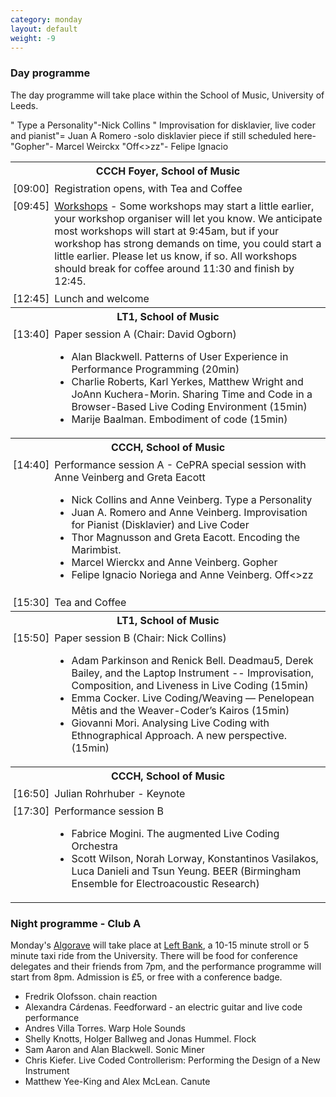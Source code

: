 ```yaml
---
category: monday
layout: default
weight: -9
---
```


<style>
td { 
   vertical-align: top;
   padding: 0.25em 0.25em;
}
</style>

### Day programme

The day programme will take place within the School of Music,
University of Leeds.

<table>
<tr><th colspan="2">CCCH Foyer, School of Music</th></tr>
<tr>
<td>[09:00]</td><td>Registration opens, with Tea and Coffee</td>
</tr>
<tr>
<td>[09:45]</td><td><a href="/workshops.html">Workshops</a> - Some workshops may start a little
  earlier, your workshop organiser will let you know. We anticipate
  most workshops will start at 9:45am, but if your workshop has strong
  demands on time, you could start a little earlier. Please let us
  know, if so. All workshops should break for coffee around 11:30 and
  finish by 12:45.</td>
</tr>
<tr>
<td>[12:45]</td><td>Lunch and welcome</td>
</tr>
<tr><th colspan="2">LT1, School of Music</th></tr>
<tr>
<td>[13:40]</td><td>Paper session A (Chair: David Ogborn)
<ul>
<li>Alan Blackwell. Patterns of User Experience in Performance Programming (20min)</li>
<li>Charlie Roberts, Karl Yerkes, Matthew Wright and JoAnn Kuchera-Morin. Sharing Time and Code in a Browser-Based Live Coding Environment (15min)</li>
<li>Marije Baalman. Embodiment of code (15min)</li>
</ul>
</tr>
<tr>
<th colspan="2">
CCCH, School of Music
</th></tr>

" Type a Personality"-Nick Collins
" Improvisation for disklavier, live coder and pianist"= Juan A Romero
-solo disklavier piece if still scheduled here-
"Gopher"- Marcel Weirckx
"Off<>zz"- Felipe Ignacio

<tr><td>[14:40]</td><td>Performance session A - CePRA special session with Anne Veinberg and Greta Eacott<br />
<ul>
<li>Nick Collins and Anne Veinberg. Type a Personality</li>
<li>Juan A. Romero and Anne Veinberg. Improvisation for Pianist (Disklavier) and Live Coder</li>
<li>Thor Magnusson and Greta Eacott. Encoding the Marimbist.</li>
<li>Marcel Wierckx and Anne Veinberg. Gopher</li>
<li>Felipe Ignacio Noriega and Anne Veinberg. Off&lt;&gt;zz</li>
</ul>
</td>
</tr>
<tr>
<td>[15:30]</td><td>Tea and Coffee</td>
</tr>

<tr><th colspan="2">LT1, School of Music</th></tr>
<tr><td>[15:50]</td><td>Paper session B (Chair: Nick Collins)<br />
<ul>
<li>Adam Parkinson and Renick Bell. Deadmau5, Derek Bailey, and the Laptop Instrument -- Improvisation, Composition, and Liveness in Live Coding (15min)
<li>Emma Cocker. Live Coding/Weaving — Penelopean Mêtis and the Weaver-Coder’s Kairos (15min)
<li>Giovanni Mori. Analysing Live Coding with Ethnographical Approach. A new perspective. (15min)
</ul>
</tr>
<tr><th colspan="2">CCCH, School of Music</th></tr>
<tr>
<td>
[16:50]</td><td>Julian Rohrhuber - Keynote</td>
</tr>
<tr>
<td>[17:30]</td><td>Performance session B<br />
<ul>
<li>Fabrice Mogini. The augmented Live Coding Orchestra</li>
<li>Scott Wilson, Norah Lorway, Konstantinos Vasilakos, Luca Danieli and Tsun Yeung. BEER (Birmingham Ensemble for Electroacoustic Research)</li>
</ul>
</td></tr>
</table>

### Night programme - Club A

Monday's [Algorave](http://algorave.com/) will take place at [Left
Bank](http://leftbankleeds.org.uk/), a 10-15 minute stroll or 5 minute
taxi ride from the University. There will be food for conference
delegates and their friends from 7pm, and the performance programme
will start from 8pm. Admission is £5, or free with a conference badge.

<ul>
<li>
Fredrik Olofsson. chain reaction
</li>
<li>Alexandra Cárdenas. Feedforward - an electric guitar and live code performance</li>
<li>Andres Villa Torres. Warp Hole Sounds</li>
<li>Shelly Knotts, Holger Ballweg and Jonas Hummel. Flock</li>
<li>Sam Aaron and Alan Blackwell. Sonic Miner</li>
<li>Chris Kiefer. Live Coded Controllerism: Performing the Design of a New Instrument
</li>
<li>Matthew Yee-King and Alex McLean. Canute </li>
</ul>
